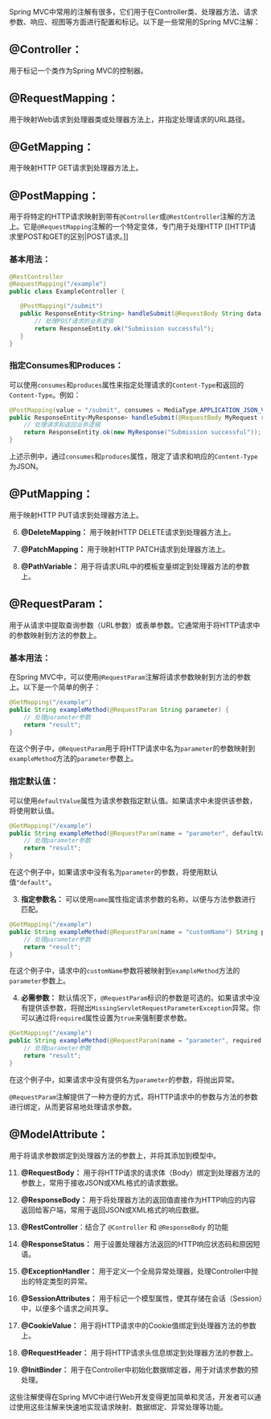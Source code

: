 Spring MVC中常用的注解有很多，它们用于在Controller类、处理器方法、请求参数、响应、视图等方面进行配置和标记。以下是一些常用的Spring MVC注解：

## @Controller：
用于标记一个类作为Spring MVC的控制器。
## @RequestMapping：
用于映射Web请求到处理器类或处理器方法上，并指定处理请求的URL路径。
## @GetMapping：
用于映射HTTP GET请求到处理器方法上。
## @PostMapping：
用于将特定的HTTP请求映射到带有`@Controller`或`@RestController`注解的方法上。它是`@RequestMapping`注解的一个特定变体，专门用于处理HTTP [[HTTP请求里POST和GET的区别|POST请求。]]
### 基本用法：
```java
@RestController
@RequestMapping("/example")
public class ExampleController {

   @PostMapping("/submit")
   public ResponseEntity<String> handleSubmit(@RequestBody String data) {
	   // 处理POST请求的业务逻辑
	   return ResponseEntity.ok("Submission successful");
   }
}
```
### 指定Consumes和Produces：
可以使用`consumes`和`produces`属性来指定处理请求的`Content-Type`和返回的`Content-Type`。例如：
   ```java
   @PostMapping(value = "/submit", consumes = MediaType.APPLICATION_JSON_VALUE, produces = MediaType.APPLICATION_JSON_VALUE)
   public ResponseEntity<MyResponse> handleSubmit(@RequestBody MyRequest request) {
       // 处理请求和返回业务逻辑
       return ResponseEntity.ok(new MyResponse("Submission successful"));
   }
   ```
上述示例中，通过`consumes`和`produces`属性，限定了请求和响应的`Content-Type`为JSON。
## @PutMapping：
用于映射HTTP PUT请求到处理器方法上。

6. **@DeleteMapping：** 用于映射HTTP DELETE请求到处理器方法上。

7. **@PatchMapping：** 用于映射HTTP PATCH请求到处理器方法上。

8. **@PathVariable：** 用于将请求URL中的模板变量绑定到处理器方法的参数上。

## @RequestParam：
用于从请求中提取查询参数（URL参数）或表单参数。它通常用于将HTTP请求中的参数映射到方法的参数上。
### 基本用法：
在Spring MVC中，可以使用`@RequestParam`注解将请求参数映射到方法的参数上。以下是一个简单的例子：
```java
@GetMapping("/example")
public String exampleMethod(@RequestParam String parameter) {
	// 处理parameter参数
	return "result";
}
```
在这个例子中，`@RequestParam`用于将HTTP请求中名为`parameter`的参数映射到`exampleMethod`方法的`parameter`参数上。
### 指定默认值：
可以使用`defaultValue`属性为请求参数指定默认值。如果请求中未提供该参数，将使用默认值。

```java
@GetMapping("/example")
public String exampleMethod(@RequestParam(name = "parameter", defaultValue = "default") String parameter) {
	// 处理parameter参数
	return "result";
}
```

在这个例子中，如果请求中没有名为`parameter`的参数，将使用默认值`"default"`。

3. **指定参数名：**
可以使用`name`属性指定请求参数的名称，以便与方法参数进行匹配。

```java
@GetMapping("/example")
public String exampleMethod(@RequestParam(name = "customName") String parameter) {
	// 处理parameter参数
	return "result";
}
```

在这个例子中，请求中的`customName`参数将被映射到`exampleMethod`方法的`parameter`参数上。

4. **必需参数：**
默认情况下，`@RequestParam`标识的参数是可选的。如果请求中没有提供该参数，将抛出`MissingServletRequestParameterException`异常。你可以通过将`required`属性设置为`true`来强制要求参数。

```java
@GetMapping("/example")
public String exampleMethod(@RequestParam(name = "parameter", required = true) String parameter) {
	// 处理parameter参数
	return "result";
}
```

在这个例子中，如果请求中没有提供名为`parameter`的参数，将抛出异常。

`@RequestParam`注解提供了一种方便的方式，将HTTP请求中的参数与方法的参数进行绑定，从而更容易地处理请求参数。
## @ModelAttribute：
用于将请求参数绑定到处理器方法的参数上，并将其添加到模型中。

11. **@RequestBody：** 用于将HTTP请求的请求体（Body）绑定到处理器方法的参数上，常用于接收JSON或XML格式的请求数据。

12. **@ResponseBody：** 用于将处理器方法的返回值直接作为HTTP响应的内容返回给客户端，常用于返回JSON或XML格式的响应数据。
13. **@RestController**：结合了 `@Controller` 和 `@ResponseBody` 的功能

14. **@ResponseStatus：** 用于设置处理器方法返回的HTTP响应状态码和原因短语。

15. **@ExceptionHandler：** 用于定义一个全局异常处理器，处理Controller中抛出的特定类型的异常。

16. **@SessionAttributes：** 用于标记一个模型属性，使其存储在会话（Session）中，以便多个请求之间共享。

17. **@CookieValue：** 用于将HTTP请求中的Cookie值绑定到处理器方法的参数上。

18. **@RequestHeader：** 用于将HTTP请求头信息绑定到处理器方法的参数上。

19. **@InitBinder：** 用于在Controller中初始化数据绑定器，用于对请求参数的预处理。

这些注解使得在Spring MVC中进行Web开发变得更加简单和灵活，开发者可以通过使用这些注解来快速地实现请求映射、数据绑定、异常处理等功能。